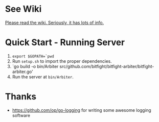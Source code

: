 # See Wiki
[Please read the wiki. Seriously, it has lots of info.](https://github.com/bitfight/bitfight-arbiter/wiki)

# Quick Start - Running Server
1. ``export $GOPATH=`pwd``
2. Run `setup.sh` to import the proper dependencies.
3. `go build -o bin/Arbiter src/github.com/bitfight/bitfight-arbiter/bitfight-arbiter.go'
4. Run the server at `bin/Arbiter`.

# Thanks
- https://github.com/op/go-logging for writing some awesome logging software
